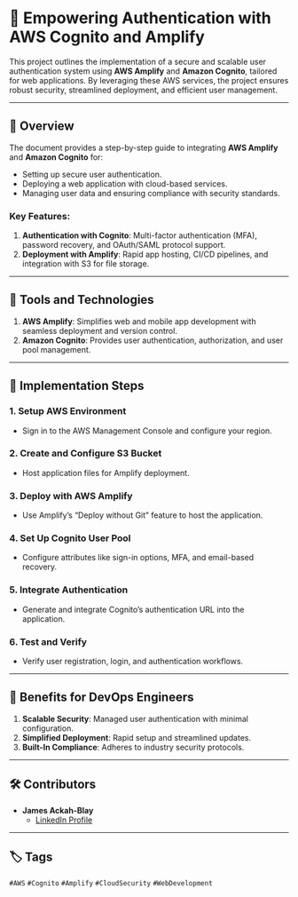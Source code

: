 # 🚀 Empowering Authentication with AWS Cognito and Amplify

This project outlines the implementation of a secure and scalable user authentication system using **AWS Amplify** and **Amazon Cognito**, tailored for web applications. By leveraging these AWS services, the project ensures robust security, streamlined deployment, and efficient user management.

---

## 📖 Overview

The document provides a step-by-step guide to integrating **AWS Amplify** and **Amazon Cognito** for:
- Setting up secure user authentication.
- Deploying a web application with cloud-based services.
- Managing user data and ensuring compliance with security standards.

### Key Features:
1. **Authentication with Cognito**: Multi-factor authentication (MFA), password recovery, and OAuth/SAML protocol support.
2. **Deployment with Amplify**: Rapid app hosting, CI/CD pipelines, and integration with S3 for file storage.

---

## 🔑 Tools and Technologies

1. **AWS Amplify**: Simplifies web and mobile app development with seamless deployment and version control.
2. **Amazon Cognito**: Provides user authentication, authorization, and user pool management.

---

## 🚀 Implementation Steps

### 1. **Setup AWS Environment**
- Sign in to the AWS Management Console and configure your region.

### 2. **Create and Configure S3 Bucket**
- Host application files for Amplify deployment.

### 3. **Deploy with AWS Amplify**
- Use Amplify’s “Deploy without Git” feature to host the application.

### 4. **Set Up Cognito User Pool**
- Configure attributes like sign-in options, MFA, and email-based recovery.

### 5. **Integrate Authentication**
- Generate and integrate Cognito’s authentication URL into the application.

### 6. **Test and Verify**
- Verify user registration, login, and authentication workflows.

---

## 🌟 Benefits for DevOps Engineers

1. **Scalable Security**: Managed user authentication with minimal configuration.
2. **Simplified Deployment**: Rapid setup and streamlined updates.
3. **Built-In Compliance**: Adheres to industry security protocols.

---

## 🛠️ Contributors

- **James Ackah-Blay**
  - [LinkedIn Profile](https://www.linkedin.com/in/james-ackah-blay)

---

## 🏷️ Tags
`#AWS` `#Cognito` `#Amplify` `#CloudSecurity` `#WebDevelopment`
